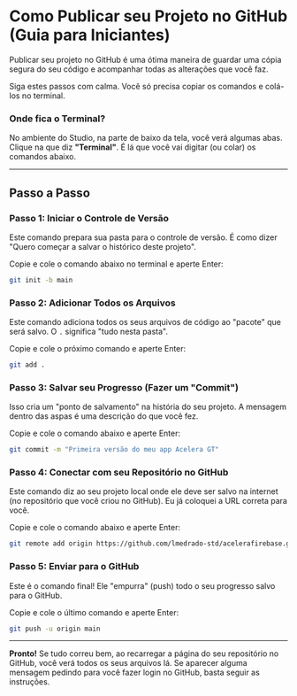 # Como Publicar seu Projeto no GitHub (Guia para Iniciantes)

Publicar seu projeto no GitHub é uma ótima maneira de guardar uma cópia segura do seu código e acompanhar todas as alterações que você faz.

Siga estes passos com calma. Você só precisa copiar os comandos e colá-los no terminal.

### Onde fica o Terminal?
No ambiente do Studio, na parte de baixo da tela, você verá algumas abas. Clique na que diz **"Terminal"**. É lá que você vai digitar (ou colar) os comandos abaixo.

---

## Passo a Passo

### Passo 1: Iniciar o Controle de Versão
Este comando prepara sua pasta para o controle de versão. É como dizer "Quero começar a salvar o histórico deste projeto".

Copie e cole o comando abaixo no terminal e aperte Enter:
```bash
git init -b main
```

### Passo 2: Adicionar Todos os Arquivos
Este comando adiciona todos os seus arquivos de código ao "pacote" que será salvo. O `.` significa "tudo nesta pasta".

Copie e cole o próximo comando e aperte Enter:
```bash
git add .
```

### Passo 3: Salvar seu Progresso (Fazer um "Commit")
Isso cria um "ponto de salvamento" na história do seu projeto. A mensagem dentro das aspas é uma descrição do que você fez.

Copie e cole o comando abaixo e aperte Enter:
```bash
git commit -m "Primeira versão do meu app Acelera GT"
```

### Passo 4: Conectar com seu Repositório no GitHub
Este comando diz ao seu projeto local onde ele deve ser salvo na internet (no repositório que você criou no GitHub). Eu já coloquei a URL correta para você.

Copie e cole o comando abaixo e aperte Enter:
```bash
git remote add origin https://github.com/lmedrado-std/acelerafirebase.git
```

### Passo 5: Enviar para o GitHub
Este é o comando final! Ele "empurra" (push) todo o seu progresso salvo para o GitHub.

Copie e cole o último comando e aperte Enter:
```bash
git push -u origin main
```

---

**Pronto!** Se tudo correu bem, ao recarregar a página do seu repositório no GitHub, você verá todos os seus arquivos lá. Se aparecer alguma mensagem pedindo para você fazer login no GitHub, basta seguir as instruções.